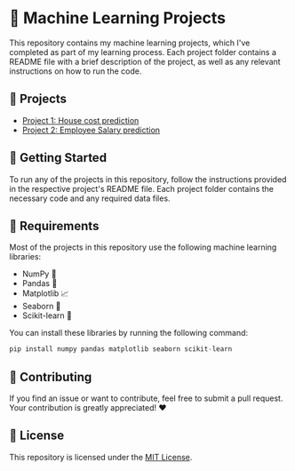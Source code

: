 
# 🤖 Machine Learning Projects

This repository contains my machine learning projects, which I've completed as part of my learning process. Each project folder contains a README file with a brief description of the project, as well as any relevant instructions on how to run the code.

## 📂 Projects

- [Project 1: House cost prediction](./house-cost-prediction/)
- [Project 2: Employee Salary prediction](./Employee%20salary%20prediction-linear%20regression%20with%20multi%20variable/)

## 🚀 Getting Started

To run any of the projects in this repository, follow the instructions provided in the respective project's README file. Each project folder contains the necessary code and any required data files.

## 🔧 Requirements

Most of the projects in this repository use the following machine learning libraries:

- NumPy 🧮
- Pandas 🐼
- Matplotlib 📈
- Seaborn 🌊
- Scikit-learn 🧬

You can install these libraries by running the following command:

```python
pip install numpy pandas matplotlib seaborn scikit-learn
```

## 🤝 Contributing

If you find an issue or want to contribute, feel free to submit a pull request. Your contribution is greatly appreciated! ❤️

## 📝 License

This repository is licensed under the [MIT License](./LICENSE).
